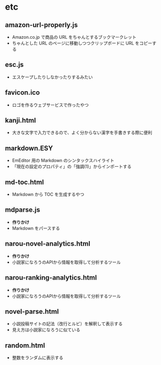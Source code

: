 # etc
## amazon-url-properly.js
* Amazon.co.jp で商品の URL をちゃんとするブックマークレット
* ちゃんとした URL のページに移動しつつクリップボードに URL をコピーする

## esc.js
* エスケープしたりしなかったりするみたい

## favicon.ico
* ロゴを作るウェブサービスで作ったやつ

## kanji.html
* 大きな文字で入力できるので、よく分からない漢字を手書きする際に便利

## markdown.ESY
* EmEditor 用の Markdown のシンタックスハイライト
* 「現在の設定のプロパティ」の「強調(1)」からインポートする

## md-toc.html
* Markdown から TOC を生成するやつ

## mdparse.js
* **作りかけ**
* Markdown をパースする

## narou-novel-analytics.html
* **作りかけ**
* 小説家になろうのAPIから情報を取得して分析するツール

## narou-ranking-analytics.html
* **作りかけ**
* 小説家になろうのAPIから情報を取得して分析するツール

## novel-parse.html
* 小説投稿サイトの記法（改行とルビ）を解釈して表示する
* 見え方は小説家になろうに似ている

## random.html
* 整数をランダムに表示する
